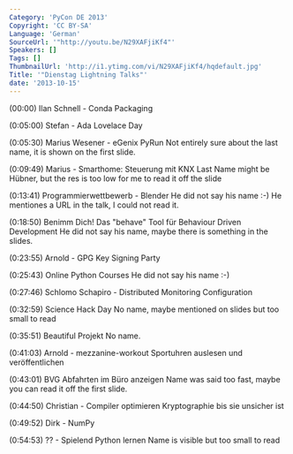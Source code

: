 ```yaml
---
Category: 'PyCon DE 2013'
Copyright: 'CC BY-SA'
Language: 'German'
SourceUrl: '"http://youtu.be/N29XAFjiKf4"'
Speakers: []
Tags: []
ThumbnailUrl: 'http://i1.ytimg.com/vi/N29XAFjiKf4/hqdefault.jpg'
Title: '"Dienstag Lightning Talks"'
date: '2013-10-15'
---
```

(00:00) Ilan Schnell - Conda Packaging

(0:05:00) Stefan - Ada Lovelace Day

(0:05:30) Marius Wesener - eGenix PyRun Not entirely sure about the last name, it is shown on the first slide.

(0:09:49) Marius - Smarthome: Steuerung mit KNX Last Name might be Hübner, but the res is too low for me to read it off the slide

(0:13:41) Programmierwettbewerb - Blender He did not say his name :-) He mentiones a URL in the talk, I could not read it.

(0:18:50) Benimm Dich! Das "behave" Tool für Behaviour Driven Development He did not say his name, maybe there is something in the slides.

(0:23:55) Arnold - GPG Key Signing Party

(0:25:43) Online Python Courses He did not say his name :-)

(0:27:46) Schlomo Schapiro - Distributed Monitoring Configuration

(0:32:59) Science Hack Day No name, maybe mentioned on slides but too small to read

(0:35:51) Beautiful Projekt No name.

(0:41:03) Arnold - mezzanine-workout Sportuhren auslesen und veröffentlichen

(0:43:01) BVG Abfahrten im Büro anzeigen Name was said too fast, maybe you can read it off the first slide.

(0:44:50) Christian - Compiler optimieren Kryptographie bis sie unsicher ist

(0:49:52) Dirk - NumPy

(0:54:53) ?? - Spielend Python lernen Name is visible but too small to read